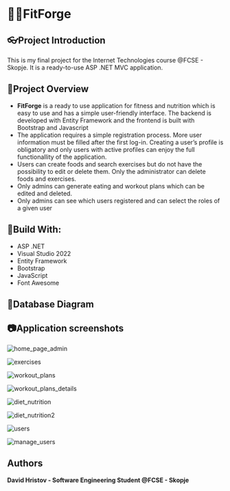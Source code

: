 # 🏋🏻FitForge

## 👓Project Introduction
This is my final project for the Internet Technologies course @FCSE - Skopje. It is a ready-to-use ASP .NET MVC application.

## 📝Project Overview

* **FitForge** is a ready to use application for fitness and nutrition which is easy to use and has a simple user-friendly interface. The backend is developed with Entity Framework and the frontend is built with Bootstrap and Javascript
* The application requires a simple registration process. More user information must be filled after the first log-in. Creating a user’s profile is obligatory and only users with active profiles can enjoy the full functionallity of the application.
* Users can create foods and search exercises but do not have the possibility to edit or delete them. Only the administrator can delete foods and exercises.
* Only admins can generate eating and workout plans which can be edited and deleted.
* Only admins can see which users registered and can select the roles of a given user

## 🔨Build With:

* ASP .NET
* Visual Studio 2022
* Entity Framework
* Bootstrap
* JavaScript
* Font Awesome

## 🔑Database Diagram


## 📷Application screenshots
![home_page_admin](https://github.com/user-attachments/assets/82751270-6105-4409-bcc8-8a6bc7932df0)

![exercises](https://github.com/user-attachments/assets/57f64884-cdd0-4b78-a4bb-b759a65d2adc)

![workout_plans](https://github.com/user-attachments/assets/afc71d48-55fa-401e-813b-ec3ab8b7c6a9)

![workout_plans_details](https://github.com/user-attachments/assets/710cb820-e570-41e3-97bb-7fd273311ad4)

![diet_nutrition](https://github.com/user-attachments/assets/1b031ee6-891f-4c2b-b4d5-b0897ddfd0c1)

![diet_nutrition2](https://github.com/user-attachments/assets/e013d09c-f19c-409b-a7a1-6c86b54f15d6)

![users](https://github.com/user-attachments/assets/e35c729d-2bc4-4eb1-a5d9-9013b463e071)

![manage_users](https://github.com/user-attachments/assets/bd795f90-26e9-4481-a8b2-edbebe833246)

## Authors

**David Hristov - Software Engineering Student @FCSE - Skopje**



